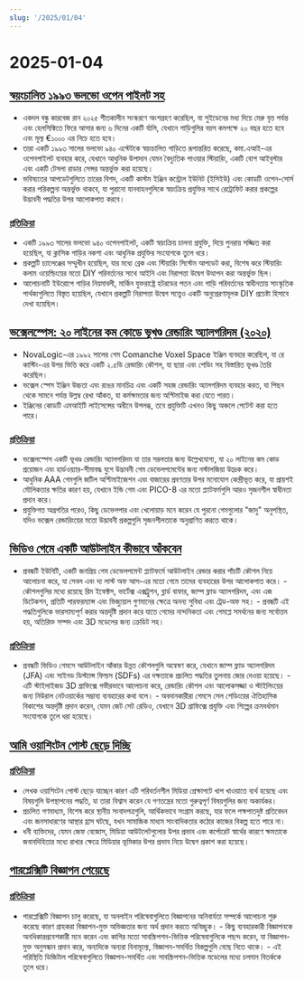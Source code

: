 ```yaml
---
slug: '/2025/01/04'
---
```


# 2025-01-04

## [স্বয়ংচালিত ১৯৯৩ ভলভো ওপেন পাইলট সহ](https://practicapp.com/carbagepilot-part1/)

- একদল বন্ধু কারবেজ রান ২০২৫ শীতকালীন সংস্করণে অংশগ্রহণ করেছিল, যা সুইডেনের মধ্য দিয়ে মেরু বৃত্ত পর্যন্ত এবং হেলসিঙ্কিতে ফিরে আসার জন্য ৬ দিনের একটি র্যালি, যেখানে গাড়িগুলির বয়স কমপক্ষে ২০ বছর হতে হবে এবং মূল্য €১০০০ এর নিচে হতে হবে।
- তারা একটি ১৯৯৩ সালের ভলভো ৯৪০ এস্টেটকে স্বয়ংচালিত গাড়িতে রূপান্তরিত করেছে, কমা.এআই-এর ওপেনপাইলট ব্যবহার করে, যেখানে আধুনিক উপাদান যেমন বৈদ্যুতিক পাওয়ার স্টিয়ারিং, একটি বোশ আইবুস্টার এবং একটি টেসলা রাডার সেন্সর অন্তর্ভুক্ত করা হয়েছে।
- ভবিষ্যতের আপডেটগুলিতে তারের বিশদ, একটি কাস্টম ইঞ্জিন কন্ট্রোল ইউনিট (ইসিইউ) এবং কোডটি ওপেন-সোর্স করার পরিকল্পনা অন্তর্ভুক্ত থাকবে, যা পুরানো যানবাহনগুলিকে স্বয়ংক্রিয় প্রযুক্তির সাথে রেট্রোফিট করার প্রকল্পের উদ্ভাবনী পদ্ধতির উপর আলোকপাত করবে।

### [প্রতিক্রিয়া](https://news.ycombinator.com/item?id=42592910)

- একটি ১৯৯৩ সালের ভলভো ৯৪০ ওপেনপাইলট, একটি স্বয়ংক্রিয় চালনা প্রযুক্তি, দিয়ে পুনরায় সজ্জিত করা হয়েছিল, যা ক্লাসিক গাড়ির নকশা এবং আধুনিক প্রযুক্তির সংযোগকে তুলে ধরে।
- প্রকল্পটি চ্যালেঞ্জের সম্মুখীন হয়েছিল, যার মধ্যে ব্রেক এবং স্টিয়ারিং সিস্টেম আপডেট করা, বিশেষ করে স্টিয়ারিং কলাম ওয়েল্ডিংয়ের মতো DIY পরিবর্তনের সাথে আইনি এবং নিরাপত্তা উদ্বেগ উত্থাপন করা অন্তর্ভুক্ত ছিল।
- আলোচনাটি ইউরোপে গাড়ির নিয়মাবলী, মার্কিন যুক্তরাষ্ট্রে হটরডের পতন এবং গাড়ি পরিবর্তনের স্বাধীনতায় সাংস্কৃতিক পার্থক্যগুলিতে বিস্তৃত হয়েছিল, যেখানে প্রকল্পটি নিরাপত্তা উদ্বেগ সত্ত্বেও একটি অনুপ্রেরণামূলক DIY প্রচেষ্টা হিসাবে দেখা হয়েছিল।

## [ভক্সেলস্পেস: ২০ লাইনের কম কোডে ভূখণ্ড রেন্ডারিং অ্যালগরিদম (২০২০)](https://github.com/s-macke/VoxelSpace)

- NovaLogic-এর ১৯৯২ সালের গেম Comanche Voxel Space ইঞ্জিন ব্যবহার করেছিল, যা রে কাস্টিং-এর উপর ভিত্তি করে একটি ২.৫ডি রেন্ডারিং কৌশল, যা ছায়া এবং শেডিং সহ বিস্তারিত ভূখণ্ড তৈরি করেছিল।
- ভক্সেল স্পেস ইঞ্জিন উচ্চতা এবং রঙের মানচিত্র এবং একটি সহজ রেন্ডারিং অ্যালগরিদম ব্যবহার করত, যা পিছন থেকে সামনে পর্যন্ত উল্লম্ব রেখা আঁকত, যা কর্মক্ষমতার জন্য অপ্টিমাইজ করা যেতে পারত।
- ইঞ্জিনের কোডটি এমআইটি লাইসেন্সের অধীনে উপলব্ধ, তবে প্রযুক্তিটি এখনও কিছু অঞ্চলে পেটেন্ট করা হতে পারে।

### [প্রতিক্রিয়া](https://news.ycombinator.com/item?id=42588956)

- ভক্সেলস্পেস একটি ভূখণ্ড রেন্ডারিং অ্যালগরিদম যা তার সরলতার জন্য উল্লেখযোগ্য, যা ২০ লাইনের কম কোড প্রয়োজন এবং হার্ডওয়্যার-সীমাবদ্ধ যুগে উদ্ভাবনী গেম ডেভেলপমেন্টের জন্য নস্টালজিয়া উদ্রেক করে।
- আধুনিক AAA গেমগুলি জটিল অপ্টিমাইজেশন এবং বাজারের প্রবণতার উপর মনোযোগ কেন্দ্রীভূত করে, যা প্রায়শই মৌলিকতার ক্ষতির কারণ হয়, যেখানে ইন্ডি গেম এবং PICO-8 এর মতো প্ল্যাটফর্মগুলি আরও সৃজনশীল স্বাধীনতা প্রদান করে।
- প্রযুক্তিগত অগ্রগতির পরেও, কিছু ডেভেলপার এবং খেলোয়াড় মনে করেন যে পুরনো গেমগুলোর "জাদু" অনুপস্থিত, যদিও ভক্সেল রেন্ডারিংয়ের মতো উদ্ভাবনী প্রকল্পগুলি সৃজনশীলতাকে অনুপ্রাণিত করতে থাকে।

## [ভিডিও গেমে একটি আউটলাইন কীভাবে আঁকবেন](https://ameye.dev/notes/rendering-outlines/)

- প্রবন্ধটি ইউনিটি, একটি জনপ্রিয় গেম ডেভেলপমেন্ট প্ল্যাটফর্মে আউটলাইন রেন্ডার করার পাঁচটি কৌশল নিয়ে আলোচনা করে, যা সেবল এবং দ্য লাস্ট অফ আস-এর মতো গেমে তাদের ব্যবহারের উপর আলোকপাত করে। - কৌশলগুলির মধ্যে রয়েছে রিম ইফেক্টস, ভার্টেক্স এক্সট্রুশন, ব্লার্ড বাফার, জাম্প ফ্লাড অ্যালগরিদম, এবং এজ ডিটেকশন, প্রতিটি পারফরম্যান্স এবং ভিজ্যুয়াল গুণমানের ক্ষেত্রে অনন্য সুবিধা এবং ট্রেড-অফ সহ। - প্রবন্ধটি এই পদ্ধতিগুলিকে ভারসাম্যপূর্ণ করার অন্তর্দৃষ্টি প্রদান করে যাতে গেমের নান্দনিকতা এবং গেমপ্লে সমর্থনের জন্য সর্বোত্তম হয়, অতিরিক্ত সম্পদ এবং 3D মডেলের জন্য ক্রেডিট সহ।

### [প্রতিক্রিয়া](https://news.ycombinator.com/item?id=42593614)

- প্রবন্ধটি ভিডিও গেমসে আউটলাইন আঁকার উন্নত কৌশলগুলি অন্বেষণ করে, যেখানে জাম্প ফ্লাড অ্যালগরিদম (JFA) এবং সাইনড ডিস্ট্যান্স ফিল্ডস (SDFs) এর দক্ষতাকে প্রচলিত পদ্ধতির তুলনায় জোর দেওয়া হয়েছে। - এটি স্টাইলাইজড 3D গ্রাফিক্সে গভীরভাবে আলোচনা করে, রেন্ডারিং কৌশল এবং আলোকসজ্জা ও স্টাইলিংয়ের জন্য নিউরাল নেটওয়ার্কের সম্ভাব্য ব্যবহারের কথা বলে। - অবদানকারীরা গেমসে সেল শেডিংয়ের ঐতিহাসিক বিকাশের অন্তর্দৃষ্টি প্রদান করেন, যেমন জেট সেট রেডিও, যেখানে 3D গ্রাফিক্সে প্রযুক্তি এবং শিল্পের ক্রমবর্ধমান সংযোগকে তুলে ধরা হয়েছে।

## [আমি ওয়াশিংটন পোস্ট ছেড়ে দিচ্ছি](https://anntelnaes.substack.com/p/why-im-quitting-the-washington-post)

### [প্রতিক্রিয়া](https://news.ycombinator.com/item?id=42591221)

- লেখক ওয়াশিংটন পোস্ট ছেড়ে যাচ্ছেন কারণ এটি পরিবর্তনশীল মিডিয়া প্রেক্ষাপটে খাপ খাওয়াতে ব্যর্থ হয়েছে এবং বিষয়গুলি উপস্থাপনের পদ্ধতি, যা তারা বিশ্বাস করেন যে গণতন্ত্রের মতো গুরুত্বপূর্ণ বিষয়গুলির জন্য অকার্যকর।
- প্রচলিত গণমাধ্যম, বিশেষ করে স্থানীয় সংবাদপত্রগুলি, আর্থিকভাবে সংগ্রাম করছে, যার ফলে পক্ষপাতদুষ্ট প্রতিবেদন এবং জনসাধারণের আস্থার হ্রাস ঘটছে, যখন সামাজিক মাধ্যম সাংবাদিকতার কঠোর কাজের বিকল্প হতে পারে না।
- ধনী ব্যক্তিদের, যেমন জেফ বেজোস, মিডিয়া আউটলেটগুলোর উপর প্রভাব এবং কর্পোরেট স্বার্থের কারণে ক্ষমতাকে জবাবদিহিতার মধ্যে রাখার ক্ষেত্রে মিডিয়ার ভূমিকার উপর প্রভাব নিয়ে উদ্বেগ প্রকাশ করা হয়েছে।

## [পারপ্লেক্সিটি বিজ্ঞাপন পেয়েছে](https://twitter.com/damengchen/status/1875296442417607072)

### [প্রতিক্রিয়া](https://news.ycombinator.com/item?id=42589863)

- পারপ্লেক্সিটি বিজ্ঞাপন চালু করেছে, যা অনলাইন পরিষেবাগুলিতে বিজ্ঞাপনের অনিবার্যতা সম্পর্কে আলোচনা শুরু করেছে কারণ গ্রাহকরা বিজ্ঞাপন-মুক্ত অভিজ্ঞতার জন্য অর্থ প্রদান করতে অনিচ্ছুক। - কিছু ব্যবহারকারী বিজ্ঞাপনকে অনধিকারপ্রবেশকারী মনে করেন এবং কাগির মতো সাবস্ক্রিপশন-ভিত্তিক পরিষেবাগুলিকে পছন্দ করেন, যা বিজ্ঞাপন-মুক্ত অনুসন্ধান প্রদান করে, অন্যদিকে অন্যরা বিনামূল্যে, বিজ্ঞাপন-সমর্থিত বিকল্পগুলি বেছে নিতে থাকে। - এই পরিস্থিতি ডিজিটাল পরিষেবাগুলিতে বিজ্ঞাপন-সমর্থিত এবং সাবস্ক্রিপশন-ভিত্তিক মডেলের মধ্যে চলমান বিতর্ককে তুলে ধরে।

<head>
  <meta property="og:title" content="স্বয়ংচালিত ১৯৯৩ ভলভো ওপেন পাইলট সহ" />
  <meta property="og:type" content="website" />
  <meta property="og:image" content="https://og.cho.sh/api/og/?title=%E0%A6%B8%E0%A7%8D%E0%A6%AC%E0%A6%AF%E0%A6%BC%E0%A6%82%E0%A6%9A%E0%A6%BE%E0%A6%B2%E0%A6%BF%E0%A6%A4%20%E0%A7%A7%E0%A7%AF%E0%A7%AF%E0%A7%A9%20%E0%A6%AD%E0%A6%B2%E0%A6%AD%E0%A7%8B%20%E0%A6%93%E0%A6%AA%E0%A7%87%E0%A6%A8%20%E0%A6%AA%E0%A6%BE%E0%A6%87%E0%A6%B2%E0%A6%9F%20%E0%A6%B8%E0%A6%B9&subheading=%E0%A6%B6%E0%A6%A8%E0%A6%BF%E0%A6%AC%E0%A6%BE%E0%A6%B0%2C%20%E0%A7%AA%20%E0%A6%9C%E0%A6%BE%E0%A6%A8%E0%A7%81%E0%A6%AF%E0%A6%BC%E0%A6%BE%E0%A6%B0%E0%A7%80%2C%20%E0%A7%A8%E0%A7%A6%E0%A7%A8%E0%A7%AB%3A%20%E0%A6%B9%E0%A7%8D%E0%A6%AF%E0%A6%BE%E0%A6%95%E0%A6%BE%E0%A6%B0%20%E0%A6%A8%E0%A6%BF%E0%A6%89%E0%A6%9C%20%E0%A6%B8%E0%A6%BE%E0%A6%B0%E0%A6%B8%E0%A6%82%E0%A6%95%E0%A7%8D%E0%A6%B7%E0%A7%87%E0%A6%AA" />
</head>
